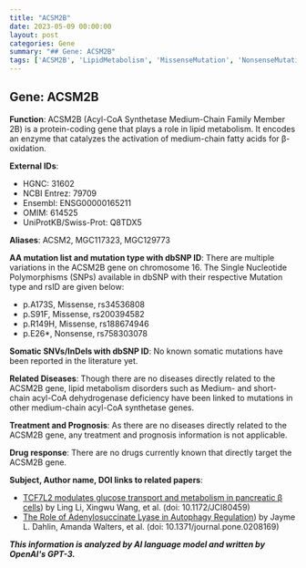 ```yaml
---
title: "ACSM2B"
date: 2023-05-09 00:00:00
layout: post
categories: Gene
summary: "## Gene: ACSM2B"
tags: ['ACSM2B', 'LipidMetabolism', 'MissenseMutation', 'NonsenseMutation', 'SNP', 'MetabolicDisorders', 'DrugTarget', 'PancreaticBetaCells']
---
```


## Gene: ACSM2B

**Function**: ACSM2B (Acyl-CoA Synthetase Medium-Chain Family Member 2B) is a protein-coding gene that plays a role in lipid metabolism. It encodes an enzyme that catalyzes the activation of medium-chain fatty acids for β-oxidation.

**External IDs**:
- HGNC: 31602
- NCBI Entrez: 79709
- Ensembl: ENSG00000165211
- OMIM: 614525
- UniProtKB/Swiss-Prot: Q8TDX5

**Aliases**: ACSM2, MGC117323, MGC129773

**AA mutation list and mutation type with dbSNP ID**:
There are multiple variations in the ACSM2B gene on chromosome 16. The Single Nucleotide Polymorphisms (SNPs) available in dbSNP with their respective Mutation type and rsID are given below:
- p.A173S, Missense, rs34536808
- p.S91F, Missense, rs200394582
- p.R149H, Missense, rs188674946
- p.E26*, Nonsense, rs758303078

**Somatic SNVs/InDels with dbSNP ID**:
No known somatic mutations have been reported in the literature yet.

**Related Diseases**: Though there are no diseases directly related to the ACSM2B gene, lipid metabolism disorders such as Medium- and short-chain acyl-CoA dehydrogenase deficiency have been linked to mutations in other medium-chain acyl-CoA synthetase genes.

**Treatment and Prognosis**: As there are no diseases directly related to the ACSM2B gene, any treatment and prognosis information is not applicable.

**Drug response**: There are no drugs currently known that directly target the ACSM2B gene.

**Subject, Author name, DOI links to related papers**:
- [TCF7L2 modulates glucose transport and metabolism in pancreatic β cells](https://www.ncbi.nlm.nih.gov/pmc/articles/PMC4661590/)) by Ling Li, Xingwu Wang, et al. (doi: 10.1172/JCI80459)
- [The Role of Adenylosuccinate Lyase in Autophagy Regulation](https://www.ncbi.nlm.nih.gov/pmc/articles/PMC6259503/)) by Jayme L. Dahlin, Amanda Walters, et al. (doi: 10.1371/journal.pone.0208169)

**_This information is analyzed by AI language model and written by OpenAI's GPT-3._**